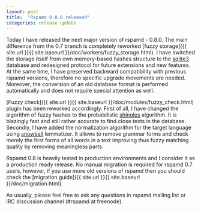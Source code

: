 ```yaml
---
layout: post
title:  "Rspamd 0.8.0 released"
categories: release update
---
```


Today I have released the next major version of rspamd - 0.8.0. The main difference from the 0.7 branch is completely reworked [fuzzy storage]({{ site.url }}{{ site.baseurl }}/doc/workers/fuzzy_storage.html).
I have switched the storage itself from own memory-based hashes structure to the [sqlite3](http://sqlite.org) database and redesigned protocol
for future extensions and new features. At the same time, I have preserved backward compatibility with previous rspamd versions, therefore
no specific upgrade movements are needed. Moreover, the conversion of an old database format is performed automatically and does not require
special attention as well.

[Fuzzy check]({{ site.url }}{{ site.baseurl }}/doc/modules/fuzzy_check.html) plugin has been reworked accordingly. First of all, I have changed the algorithm of fuzzy hashes to the
probabilistic [shingles](http://dl.acm.org/citation.cfm?id=283370) algorithm. It is blazingly fast and still rather accurate to find close texts in the database. Secondly,
I have added the normalization algorithm for the target language using [snowball](https://github.com/snowballstem) lemmatizer. It allows to remove grammar forms and check merely
the first forms of all words in a text improving thus fuzzy matching quality by removing meaningless parts. 

Rspamd 0.8 is heavily tested in production environments and I consider it as a production ready release. No manual migration is required for rspamd 0.7 users, however, if you use
more old versions of rspamd then you should check the [migration guide]({{ site.url }}{{ site.baseurl }}/doc/migration.html).

As usually, please feel free to ask any questions in rspamd mailing list or IRC discussion channel (#rspamd at freenode).
